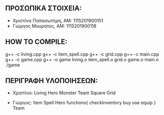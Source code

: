 ## ΠΡΟΣΩΠΙΚΑ ΣΤΟΙΧΕΙΑ:
-   Χριστίνα Παπασωτήρη, AM: 1115201900151
-   Γιώργος Μουράτος, ΑΜ: 1115201900118

## HOW TO COMPILE:
g++ -c living.cpp
g++ -c item_spell.cpp
g++ -c grid.cpp
g++ -c main.cpp
g++ -c game.cpp
g++ -o game living.o item_spell.o grid.o game.o main.o
./game 

## ΠΕΡΙΓΡΑΦΗ ΥΛΟΠΟΙΗΣΕΩΝ:
- Χριστίνα: 
    Living
    Hero
    Monster
    Team
    Square
    Grid


- Γιώργος: 
    Item
    Spell
    Hero functions{
        checkInventory
        buy
        use
        equip
    }
    Team



